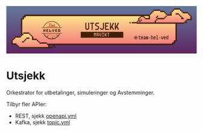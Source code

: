 ![img](utsjekk.png)

# Utsjekk
Orkestrator for utbetalinger, simuleringer og Avstemminger.

Tilbyr fler APIer:
 - REST, sjekk [openapi.yml](../../dokumentasjon/openapi.yml)
 - Kafka, sjekk [topic.yml](https://github.com/navikt/helved-iac/blob/main/kafka/iverksetting-status-v1/topic.yaml)


